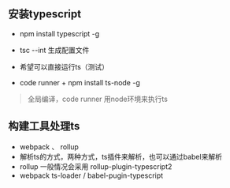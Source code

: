 ## 安装typescript
- npm install typescript -g
- tsc --int 生成配置文件

- 希望可以直接运行ts（测试）
- code runner + npm install ts-node -g

> 全局编译，code runner 用node环境来执行ts
 


## 构建工具处理ts
- webpack 、 rollup
- 解析ts的方式，两种方式，ts插件来解析，也可以通过babel来解析
- rollup 一般情况会采用 rollup-plugin-typescript2
- webpack ts-loader / babel-pugin-typescript